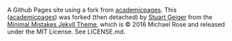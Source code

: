 A Github Pages site using a fork from [academicpages](https://github.com/academicpages/academicpages.github.io/). This ([academicpages](https://github.com/academicpages/academicpages.github.io/)) was forked (then detached) by [Stuart Geiger](https://github.com/staeiou) from the [Minimal Mistakes Jekyll Theme](https://mmistakes.github.io/minimal-mistakes/), which is © 2016 Michael Rose and released under the MIT License. See LICENSE.md.

